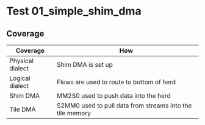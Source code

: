 # Test 01_simple_shim_dma

## Coverage

| Coverage | How |
| -------- | --- |
| Physical dialect | Shim DMA is set up |
| Logical dialect  | Flows are used to route to bottom of herd |
| Shim DMA | MM2S0 used to push data into the herd |
| Tile DMA | S2MM0 used to pull data from streams into the tile memory | 